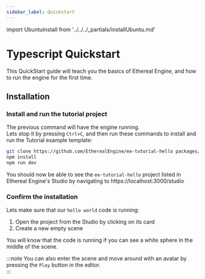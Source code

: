```yaml
---
sidebar_label: Quickstart
---
```

import UbuntuInstall from '../../../_partials/installUbuntu.md'

# Typescript Quickstart
This QuickStart guide will teach you the basics of Ethereal Engine, and how to run the engine for the first time.  

## Installation
<UbuntuInstall />

### Install and run the tutorial project
The previous command will have the engine running.  
Lets stop it by pressing `Ctrl+C`, and then run these commands to install and run the Tutorial example template:
```bash
git clone https://github.com/EtherealEngine/ee-tutorial-hello packages/projects/packages/ee-tutorial-hello
npm install
npm run dev
```

You should now be able to see the `ee-tutorial-hello` project listed in Ethereal Engine's Studio by navigating to https://localhost:3000/studio

### Confirm the installation
Lets make sure that our `hello world` code is running:
1. Open the project from the Studio by clicking on its card
2. Create a new empty scene

You will know that the code is running if you can see a white sphere in the middle of the scene.  

:::note
You can also enter the scene and move around with an avatar by pressing the `Play` button in the editor.  
:::
